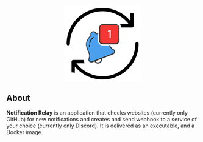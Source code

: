 <p align="center"><img src="https://raw.githubusercontent.com/Cyb3r-Jak3/notification_relay/master/.github/icon.png" alt="notification_relay logo"/> </p>

## About

**Notification Relay** is an application that checks websites (currently only GitHub) for new notifications and creates and send webhook to a service of your choice (currently only Discord).
It is delivered as an executable, and a Docker image.